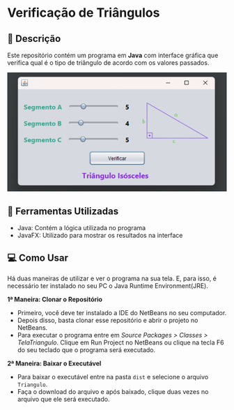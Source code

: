 # Verificação de Triângulos

## 📖 Descrição

Este repositório contém um programa em **Java** com interface gráfica que verifica qual é o tipo de triângulo de acordo com os valores passados.

![Teste](src/Imagens/screenshot.png)

## 🔨 Ferramentas Utilizadas
- Java: Contém a lógica utilizada no programa
- JavaFX: Utilizado para mostrar os resultados na interface

## 💻 Como Usar
Há duas maneiras de utilizar e ver o programa na sua tela. E, para isso, é necessário ter instalado no seu PC o Java Runtime Environment(JRE).

**1ª Maneira: Clonar o Repositório**
- Primeiro, você deve ter instalado a IDE do NetBeans no seu computador.
- Depois disso, basta clonar esse repositório e abrir o projeto no NetBeans.
- Para executar o programa entre em *Source Packages > Classes > TelaTriangulo*. Clique em Run Project no NetBeans ou clique na tecla F6 do seu teclado que o programa será executado.

**2ª Maneira: Baixar o Executável**
- Para baixar o executável entre na pasta `dist` e selecione o arquivo `Triangulo`.
- Faça o download do arquivo e após baixado, clique duas vezes no arquivo que ele será executado.
